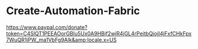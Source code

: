 # Create-Automation-Fabric
https://www.paypal.com/donate?token=C4SlQT1PEEAOorGBlu5Ux0A9HBjf2wjR4jGL4rPeitbQiojI4jFxfCHkFpx7WuQR1jPW_ma1VbFg9Alk&amp;locale.x=US
